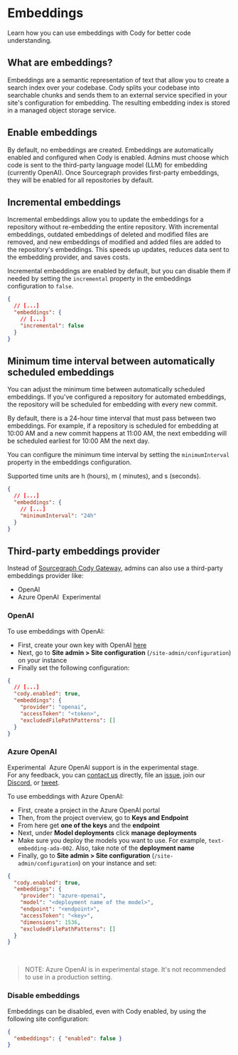 # Embeddings

<p class="subtitle">Learn how you can use embeddings with Cody for better code understanding.</p>

## What are embeddings?

Embeddings are a semantic representation of text that allow you to create a search index over your codebase. Cody splits your codebase into searchable chunks and sends them to an external service specified in your site's configuration for embedding. The resulting embedding index is stored in a managed object storage service.

## Enable embeddings

By default, no embeddings are created. Embeddings are automatically enabled and configured when Cody is enabled. Admins must choose which code is sent to the third-party language model (LLM) for embedding (currently OpenAI). Once Sourcegraph provides first-party embeddings, they will be enabled for all repositories by default.

## Incremental embeddings

Incremental embeddings allow you to update the embeddings for a repository without re-embedding the entire repository. With incremental embeddings, outdated embeddings of deleted and modified files are removed, and new embeddings of modified and added files are added to the repository's embeddings. This speeds up updates, reduces data sent to the embedding provider, and saves costs.

Incremental embeddings are enabled by default, but you can disable them if needed by setting
the `incremental` property in the embeddings configuration to `false`.

```json
{
  // [...]
  "embeddings": {
    // [...]
    "incremental": false
  }
}
```

## Minimum time interval between automatically scheduled embeddings

You can adjust the minimum time between automatically scheduled embeddings. If you've configured a repository for automated embeddings, the repository will be scheduled for embedding with every new
commit.

By default, there is a 24-hour time interval that must pass between two embeddings. For example, if a repository is scheduled for embedding at 10:00 AM and a new commit happens at 11:00 AM, the next embedding will be scheduled earliest for 10:00 AM the next day.

You can configure the minimum time interval by setting the `minimumInterval` property in the embeddings configuration.

Supported time units are h (hours), m ( minutes), and s (seconds).

```json
{
  // [...]
  "embeddings": {
    // [...]
    "minimumInterval": "24h"
  }
}
```

## Third-party embeddings provider

Instead of [Sourcegraph Cody Gateway](./../cody_gateway.md), admins can also use a third-party embeddings provider like:

- OpenAI
- Azure OpenAI <span style="margin-left:0.25rem" class="badge badge-experimental">Experimental</span>

### OpenAI

To use embeddings with OpenAI:

- First, create your own key with OpenAI [here](https://beta.openai.com/account/api-keys)
- Next, go to **Site admin > Site configuration** (`/site-admin/configuration`) on your instance
- Finally set the following configuration:

```json
{
  // [...]
  "cody.enabled": true,
  "embeddings": {
    "provider": "openai",
    "accessToken": "<token>",
    "excludedFilePathPatterns": []
  }
}
```

### Azure OpenAI

<aside class="experimental">
<p>
<span style="margin-right:0.25rem;" class="badge badge-experimental">Experimental</span> Azure OpenAI support is in the experimental stage.
<br />
For any feedback, you can <a href="https://about.sourcegraph.com/contact">contact us</a> directly, file an <a href="https://github.com/sourcegraph/cody/issues">issue</a>, join our <a href="https://discord.com/servers/sourcegraph-969688426372825169">Discord</a>, or <a href="https://twitter.com/sourcegraphcody">tweet</a>.
</p>
</aside>

To use embeddings with Azure OpenAI:

- First, create a project in the Azure OpenAI portal
- Then, from the project overview, go to **Keys and Endpoint**
- From here get **one of the keys** and the **endpoint**
- Next, under **Model deployments** click **manage deployments**
- Make sure you deploy the models you want to use. For example, `text-embedding-ada-002`. Also, take note of the **deployment name**
- Finally, go to **Site admin > Site configuration** (`/site-admin/configuration`) on your instance and set:

```json
{
  "cody.enabled": true,
  "embeddings": {
    "provider": "azure-openai",
    "model": "<deployment name of the model>",
    "endpoint": "<endpoint>",
    "accessToken": "<key>",
    "dimensions": 1536,
    "excludedFilePathPatterns": []
  }
}
```

<br>

> NOTE: Azure OpenAI is in experimental stage. It's not recommended to use in a production setting.

### Disable embeddings

Embeddings can be disabled, even with Cody enabled, by using the following site configuration:

```json
{
  "embeddings": { "enabled": false }
}
```
